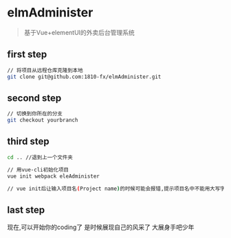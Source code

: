 # elmAdminister

> 基于Vue+elementUI的外卖后台管理系统



## first step

```bash
// 将项目从远程仓库克隆到本地
git clone git@github.com:1810-fx/elmAdminister.git 

```

## second step

```bash
// 切换到你所在的分支
git checkout yourbranch 
```

## third step

```bash
cd .. //退到上一个文件夹

// 用vue-cli初始化项目
vue init webpack eleAdminister

// vue init后让输入项目名(Project name)的时候可能会报错,提示项目名中不能用大写字母,改成小写(eleadminister)就可以了

```

## last step

现在,可以开始你的coding了
是时候展现自己的风采了
大展身手吧少年
